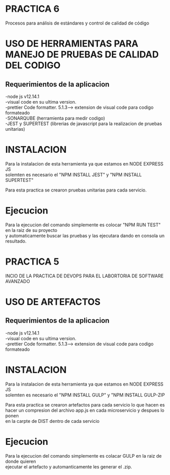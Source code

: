 

# PRACTICA 6
Procesos para análisis de estándares y control de calidad de código
# USO DE HERRAMIENTAS PARA MANEJO DE PRUEBAS DE CALIDAD DEL CODIGO
## Requerimientos de la aplicacion

-node js v12.14.1
</br>
-visual code en su ultima version.
</br>
-prettier Code formatter. 5.1.3--> extension de visual code para codigo formateado
<br>
-SONARQUBE (herramienta para medir codigo)
<br>
-JEST y SUPERTEST (librerias de javascript para la realizacion de pruebas unitarias)
# INSTALACION
Para la instalacion de esta herramienta ya que estamos en NODE EXPRESS JS
<br>
solemten es necesario el "NPM INSTALL JEST" y "NPM INSTALL SUPERTEST"

Para esta practica se crearon pruebas unitarias para cada servicio.
<br>


# Ejecucion
Para la ejecucion del comando simplemente es colocar "NPM RUN TEST" en la raiz de su proyecto
<br>
y automaticamente buscar las pruebas y las ejecutara dando en consola un resultado.





# PRACTICA 5
INCIO DE LA PRACTICA DE DEVOPS PARA EL LABORTORIA DE SOFTWARE AVANZADO
# USO DE ARTEFACTOS
## Requerimientos de la aplicacion

-node js v12.14.1
</br>
-visual code en su ultima version.
</br>
-prettier Code formatter. 5.1.3--> extension de visual code para codigo formateado
# INSTALACION
Para la instalacion de esta herramienta ya que estamos en NODE EXPRESS JS
<br>
solemten es necesario el "NPM INSTALL GULP" y "NPM INSTALL GULP-ZIP

Para esta practica se crearon artefactos para cada servicio lo que hacen es
<br>
hacer un compresion del archivo app.js en cada microservicio y despues lo ponen
<br>
en la carpte de DIST dentro de cada servicio

# Ejecucion
Para la ejecucion del comando simplemente es colacar GULP en la raiz de donde quieren
<br>
ejecutar el artefacto y automanticamente les generar el .zip.